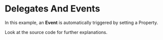 # Delegates And Events
<p>In this example, an <strong>Event</strong> is automatically triggered by setting a Property.</p>
<p>Look at the source code for further explanations.</p>
